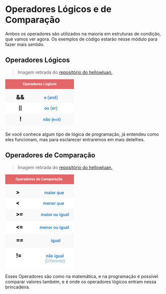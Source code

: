 <h1> Operadores Lógicos e de Comparação </h1>
Ambos os operadores são utilizados na maioria em estruturas de condição, que vamos ver agora. Os exemplos de código estarão nesse módulo para fazer mais sentido.

<h2> Operadores Lógicos </h2>

>Imagem retirada do <a href="https://github.com/hellowluan/java-basico" target="_blank"> repositório do hellowluan.

<img src="../4noobsAssets/OperadoresLogicos.png"> </a>

Se você conhece algum tipo de lógica de programação, já entendeu como eles funcionam, mas para esclarecer entraremos em mais detelhes.

<h2> Operadores de Comparação </h2>

>Imagem retirada do <a href="https://github.com/hellowluan/
java-basico" target="_blank"> repositório do hellowluan.

<img src="../4noobsAssets/OperadoresComparacao.png"> </a>

Esses Operadores são como na matemática, e na programação é possível comparar valores também, e é onde os operadores lógicos entram nessa brincadeira.


